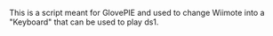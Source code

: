 This is a script meant for GlovePIE and used to change Wiimote into a "Keyboard" that can be used to play ds1.
